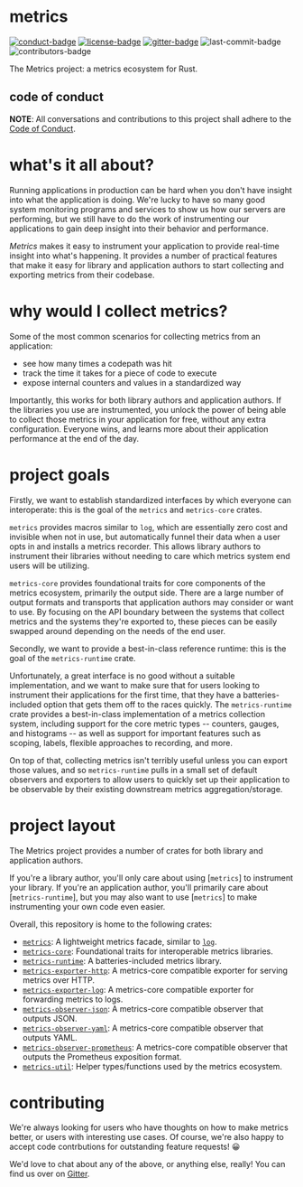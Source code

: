 # metrics

[![conduct-badge][]][conduct] [![license-badge][]](#license) [![gitter-badge][]][gitter] ![last-commit-badge][] ![contributors-badge][]

[conduct-badge]: https://img.shields.io/badge/%E2%9D%A4-code%20of%20conduct-blue.svg
[license-badge]: https://img.shields.io/badge/license-MIT-blue
[conduct]: https://github.com/metrics-rs/metrics/blob/master/CODE_OF_CONDUCT.md
[gitter-badge]: https://img.shields.io/gitter/room/metrics-rs/community
[gitter]: https://gitter.im/metrics-rs/community
[last-commit-badge]: https://img.shields.io/github/last-commit/metrics-rs/metrics
[contributors-badge]: https://img.shields.io/github/contributors/metrics-rs/metrics


The Metrics project: a metrics ecosystem for Rust.

## code of conduct

**NOTE**: All conversations and contributions to this project shall adhere to the [Code of Conduct][conduct].

# what's it all about?

Running applications in production can be hard when you don't have insight into what the application is doing.  We're lucky to have so many good system monitoring programs and services to show us how our servers are performing, but we still have to do the work of instrumenting our applications to gain deep insight into their behavior and performance.

_Metrics_ makes it easy to instrument your application to provide real-time insight into what's happening.  It provides a number of practical features that make it easy for library and application authors to start collecting and exporting metrics from their codebase.

# why would I collect metrics?

Some of the most common scenarios for collecting metrics from an application:
- see how many times a codepath was hit
- track the time it takes for a piece of code to execute
- expose internal counters and values in a standardized way

Importantly, this works for both library authors and application authors.  If the libraries you use are instrumented, you unlock the power of being able to collect those metrics in your application for free, without any extra configuration.  Everyone wins, and learns more about their application performance at the end of the day.

# project goals

Firstly, we want to establish standardized interfaces by which everyone can interoperate: this is the goal of the `metrics` and `metrics-core` crates.

`metrics` provides macros similar to `log`, which are essentially zero cost and invisible when not in use, but automatically funnel their data when a user opts in and installs a metrics recorder.  This allows library authors to instrument their libraries without needing to care which metrics system end users will be utilizing.

`metrics-core` provides foundational traits for core components of the metrics ecosystem, primarily the output side.  There are a large number of output formats and transports that application authors may consider or want to use.  By focusing on the API boundary between the systems that collect metrics and the systems they're exported to, these pieces can be easily swapped around depending on the needs of the end user.

Secondly, we want to provide a best-in-class reference runtime: this is the goal of the `metrics-runtime` crate.

Unfortunately, a great interface is no good without a suitable implementation, and we want to make sure that for users looking to instrument their applications for the first time, that they have a batteries-included option that gets them off to the races quickly.  The `metrics-runtime` crate provides a best-in-class implementation of a metrics collection system, including support for the core metric types -- counters, gauges, and histograms -- as well as support for important features such as scoping, labels, flexible approaches to recording, and more.

On top of that, collecting metrics isn't terribly useful unless you can export those values, and so `metrics-runtime` pulls in a small set of default observers and exporters to allow users to quickly set up their application to be observable by their existing downstream metrics aggregation/storage.

# project layout

The Metrics project provides a number of crates for both library and application authors.

If you're a library author, you'll only care about using [`metrics`] to instrument your library.  If you're an application author, you'll primarily care about [`metrics-runtime`], but you may also want to use [`metrics`] to make instrumenting your own code even easier.

Overall, this repository is home to the following crates:

* [`metrics`][metrics]: A lightweight metrics facade, similar to [`log`](https://docs.rs/log).
* [`metrics-core`][metrics-core]: Foundational traits for interoperable metrics libraries.
* [`metrics-runtime`][metrics-runtime]: A batteries-included metrics library.
* [`metrics-exporter-http`][metrics-exporter-http]: A metrics-core compatible exporter for serving metrics over HTTP.
* [`metrics-exporter-log`][metrics-exporter-log]: A metrics-core compatible exporter for forwarding metrics to logs.
* [`metrics-observer-json`][metrics-observer-json]: A metrics-core compatible observer that outputs JSON.
* [`metrics-observer-yaml`][metrics-observer-yaml]: A metrics-core compatible observer that outputs YAML.
* [`metrics-observer-prometheus`][metrics-observer-prometheus]: A metrics-core compatible observer that outputs the Prometheus exposition format.
* [`metrics-util`][metrics-util]: Helper types/functions used by the metrics ecosystem.

# contributing

We're always looking for users who have thoughts on how to make metrics better, or users with interesting use cases.  Of course, we're also happy to accept code contrbutions for outstanding feature requests! 😀

We'd love to chat about any of the above, or anything else, really!  You can find us over on [Gitter](https://gitter.im/metrics-rs-community).

[metrics]: https://github.com/metrics-rs/metrics/tree/master/metrics
[metrics-core]: https://github.com/metrics-rs/metrics/tree/master/metrics-core
[metrics-runtime]: https://github.com/metrics-rs/metrics/tree/master/metrics-runtime
[metrics-exporter-http]: https://github.com/metrics-rs/metrics/tree/master/metrics-exporter-http
[metrics-exporter-log]: https://github.com/metrics-rs/metrics/tree/master/metrics-exporter-log
[metrics-observer-json]: https://github.com/metrics-rs/metrics/tree/master/metrics-observer-json
[metrics-observer-yaml]: https://github.com/metrics-rs/metrics/tree/master/metrics-observer-yaml
[metrics-observer-prometheus]: https://github.com/metrics-rs/metrics/tree/master/metrics-observer-prometheus
[metrics-util]: https://github.com/metrics-rs/metrics/tree/master/metrics-util
